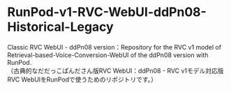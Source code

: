 # RunPod-v1-RVC-WebUI-ddPn08-Historical-Legacy
Classic RVC WebUI - ddPn08 version：Repository for the RVC v1 model of Retrieval-based-Voice-Conversion-WebUI of the ddPn08 version with RunPod.<br>
（古典的なだだっこぱんださん版RVC WebUI：ddPn08 - RVC v1モデル対応版RVC WebUIをRunPodで使うためのリポジトリです。） 
